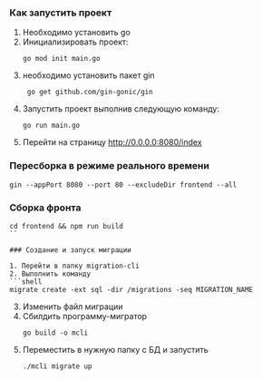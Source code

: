 ### Как запустить проект

1. Необходимо установить go
2. Инициализировать проект:
    ```shell
    go mod init main.go
    ```
4. необходимо установить пакет gin
    ```shell
     go get github.com/gin-gonic/gin
    ```
5. Запустить проект выполнив следующую команду:
    ```shell
    go run main.go
    ```
6. Перейти на страницу http://0.0.0.0:8080/index

### Пересборка в режиме реального времени

   ```shell
   gin --appPort 8080 --port 80 --excludeDir frontend --all
   ```

### Сборка фронта

   ```shell
   cd frontend && npm run build
   ``

### Создание и запуск миграции

1. Перейти в папку migration-cli
2. Выполнить команду
   ```shell
   migrate create -ext sql -dir /migrations -seq MIGRATION_NAME 
   ```
3. Изменить файл миграции
4. Сбилдить программу-мигратор
   ```shell
   go build -o mcli
   ```
5. Переместить в нужную папку с БД и запустить
   ```shell
   ./mcli migrate up
   ```

